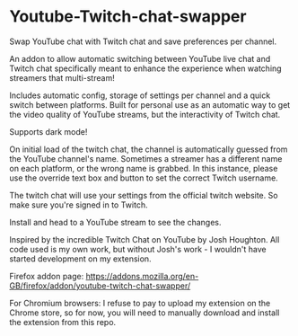 # Youtube-Twitch-chat-swapper
Swap YouTube chat with Twitch chat and save preferences per channel.

An addon to allow automatic switching between YouTube live chat and Twitch chat specifically meant to enhance the experience when watching streamers that multi-stream!

Includes automatic config, storage of settings per channel and a quick switch between platforms.
Built for personal use as an automatic way to get the video quality of YouTube streams, but the interactivity of Twitch chat.

Supports dark mode!

On initial load of the twitch chat, the channel is automatically guessed from the YouTube channel's name. Sometimes a streamer has a different name on each platform, or the wrong name is grabbed. In this instance, please use the override text box and button to set the correct Twitch username.

The twitch chat will use your settings from the official twitch website. So make sure you're signed in to Twitch.

Install and head to a YouTube stream to see the changes.

Inspired by the incredible Twitch Chat on YouTube by Josh Houghton. All code used is my own work, but without Josh's work - I wouldn't have started development on my extension. 

Firefox addon page:
https://addons.mozilla.org/en-GB/firefox/addon/youtube-twitch-chat-swapper/

For Chromium browsers:
I refuse to pay to upload my extension on the Chrome store, so for now, you will need to manually download and install the extension from this repo.
